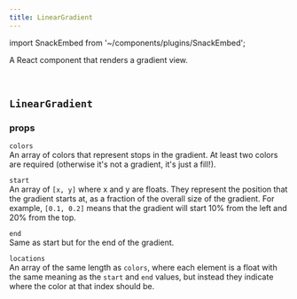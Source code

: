 ```yaml
---
title: LinearGradient
---
```


import SnackEmbed from '~/components/plugins/SnackEmbed';

A React component that renders a gradient view.

<SnackEmbed snackId="BJbef43HW" />

<br />

<SnackEmbed snackId="r1pvMV3HW" />

## `LinearGradient`

### props

 `colors`  
An array of colors that represent stops in the gradient. At least two colors are required (otherwise it's not a gradient, it's just a fill!).

 `start`  
An array of `[x, y]` where x and y are floats. They represent the position that the gradient starts at, as a fraction of the overall size of the gradient. For example, `[0.1, 0.2]` means that the gradient will start 10% from the left and 20% from the top.

 `end`  
Same as start but for the end of the gradient.

 `locations`  
An array of the same length as `colors`, where each element is a float with the same meaning as the `start` and `end` values, but instead they indicate where the color at that index should be.
